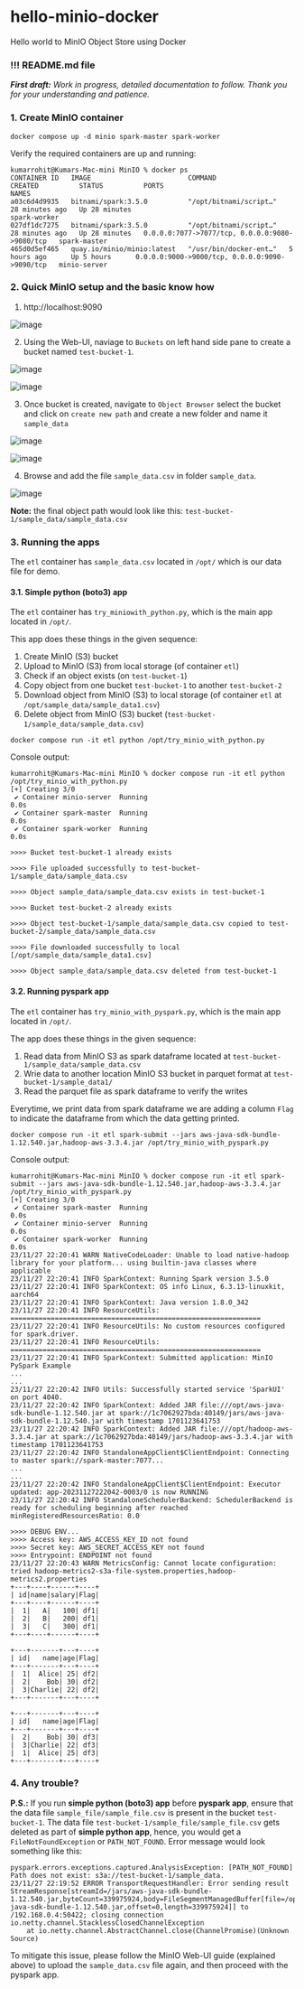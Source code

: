 # hello-minio-docker
Hello world to MinIO Object Store using Docker

### !!! README.md file
_**First draft:** Work in progress, detailed documentation to follow. Thank you for your understanding and patience._

### 1. Create MinIO container
```shell
docker compose up -d minio spark-master spark-worker
```

Verify the required containers are up and running:
```text
kumarrohit@Kumars-Mac-mini MinIO % docker ps
CONTAINER ID   IMAGE                        COMMAND                  CREATED          STATUS          PORTS                                            NAMES
a03c6d4d9935   bitnami/spark:3.5.0          "/opt/bitnami/script…"   28 minutes ago   Up 28 minutes                                                    spark-worker
027df1dc7275   bitnami/spark:3.5.0          "/opt/bitnami/script…"   28 minutes ago   Up 28 minutes   0.0.0.0:7077->7077/tcp, 0.0.0.0:9080->9080/tcp   spark-master
465d0d5ef465   quay.io/minio/minio:latest   "/usr/bin/docker-ent…"   5 hours ago      Up 5 hours      0.0.0.0:9000->9000/tcp, 0.0.0.0:9090->9090/tcp   minio-server
```


### 2. Quick MinIO setup and the basic know how
1. http://localhost:9090

![image](https://github.com/krohit-bkk/hello-minio-docker/assets/137164694/218df151-0a29-4822-a1b9-70bf18044c0d)

2. Using the Web-UI, naviage to `Buckets` on left hand side pane to create a bucket named `test-bucket-1`. 

![image](https://github.com/krohit-bkk/hello-minio-docker/assets/137164694/f0728d4f-3910-4c51-8013-25052fe35c4b)

![image](https://github.com/krohit-bkk/hello-minio-docker/assets/137164694/4c29e30b-c8da-4c04-be14-5cadcc7c0555)

3. Once bucket is created, navigate to `Object Browser` select the bucket and click on `create new path` and create a new folder and name it `sample_data`

![image](https://github.com/krohit-bkk/hello-minio-docker/assets/137164694/c283cd7c-f1c0-4d39-8e9b-493282ad564f)

![image](https://github.com/krohit-bkk/hello-minio-docker/assets/137164694/101b2cd9-a5d2-43e0-85fa-2fe713e79c38)

4. Browse and add the file `sample_data.csv` in folder `sample_data`.

![image](https://github.com/krohit-bkk/hello-minio-docker/assets/137164694/4f2f2105-8a35-4281-9067-d42506b060ac)

**Note:** the final object path would look like this: `test-bucket-1/sample_data/sample_data.csv`


### 3. Running the apps
The `etl` container has `sample_data.csv` located in `/opt/` which is our data file for demo. 

#### 3.1. Simple python (boto3) app
The `etl` container has `try_miniowith_python.py`, which is the main app located in `/opt/`.

This app does these things in the given sequence:
1. Create MinIO (S3) bucket
2. Upload to MinIO (S3) from local storage (of container `etl`)
3. Check if an object exists (on `test-bucket-1`)
4. Copy object from one bucket `test-bucket-1` to another `test-bucket-2`
5. Download object from MinIO (S3) to local storage (of container `etl` at `/opt/sample_data/sample_data1.csv`)
6. Delete object from MinIO (S3) bucket (`test-bucket-1/sample_data/sample_data.csv`)

```shell
docker compose run -it etl python /opt/try_minio_with_python.py
```

Console output:
```text
kumarrohit@Kumars-Mac-mini MinIO % docker compose run -it etl python /opt/try_minio_with_python.py
[+] Creating 3/0
 ✔ Container minio-server  Running                                                                0.0s
 ✔ Container spark-master  Running                                                                0.0s
 ✔ Container spark-worker  Running                                                                0.0s

>>>> Bucket test-bucket-1 already exists

>>>> File uploaded successfully to test-bucket-1/sample_data/sample_data.csv

>>>> Object sample_data/sample_data.csv exists in test-bucket-1

>>>> Bucket test-bucket-2 already exists

>>>> Object test-bucket-1/sample_data/sample_data.csv copied to test-bucket-2/sample_data/sample_data.csv

>>>> File downloaded successfully to local [/opt/sample_data/sample_data1.csv]

>>>> Object sample_data/sample_data.csv deleted from test-bucket-1
```

#### 3.2. Running pyspark app
The `etl` container has `try_minio_with_pyspark.py`, which is the main app located in `/opt/`.

The app does these things in the given sequence:
1. Read data from MinIO S3 as spark dataframe located at `test-bucket-1/sample_data/sample_data.csv`
2. Wrie data to another location MinIO S3 bucket in parquet format at `test-bucket-1/sample_data1/`
3. Read the parquet file as spark dataframe to verify the writes

Everytime, we print data from spark dataframe we are adding a column `Flag` to indicate the dataframe from which the data getting printed.

```shell
docker compose run -it etl spark-submit --jars aws-java-sdk-bundle-1.12.540.jar,hadoop-aws-3.3.4.jar /opt/try_minio_with_pyspark.py
```

Console output:
```text
kumarrohit@Kumars-Mac-mini MinIO % docker compose run -it etl spark-submit --jars aws-java-sdk-bundle-1.12.540.jar,hadoop-aws-3.3.4.jar /opt/try_minio_with_pyspark.py
[+] Creating 3/0
 ✔ Container spark-master  Running                                                               0.0s
 ✔ Container minio-server  Running                                                               0.0s
 ✔ Container spark-worker  Running                                                               0.0s
23/11/27 22:20:41 WARN NativeCodeLoader: Unable to load native-hadoop library for your platform... using builtin-java classes where applicable
23/11/27 22:20:41 INFO SparkContext: Running Spark version 3.5.0
23/11/27 22:20:41 INFO SparkContext: OS info Linux, 6.3.13-linuxkit, aarch64
23/11/27 22:20:41 INFO SparkContext: Java version 1.8.0_342
23/11/27 22:20:41 INFO ResourceUtils: ==============================================================
23/11/27 22:20:41 INFO ResourceUtils: No custom resources configured for spark.driver.
23/11/27 22:20:41 INFO ResourceUtils: ==============================================================
23/11/27 22:20:41 INFO SparkContext: Submitted application: MinIO PySpark Example
...
...
23/11/27 22:20:42 INFO Utils: Successfully started service 'SparkUI' on port 4040.
23/11/27 22:20:42 INFO SparkContext: Added JAR file:///opt/aws-java-sdk-bundle-1.12.540.jar at spark://1c7062927bda:40149/jars/aws-java-sdk-bundle-1.12.540.jar with timestamp 1701123641753
23/11/27 22:20:42 INFO SparkContext: Added JAR file:///opt/hadoop-aws-3.3.4.jar at spark://1c7062927bda:40149/jars/hadoop-aws-3.3.4.jar with timestamp 1701123641753
23/11/27 22:20:42 INFO StandaloneAppClient$ClientEndpoint: Connecting to master spark://spark-master:7077...
...
...
23/11/27 22:20:42 INFO StandaloneAppClient$ClientEndpoint: Executor updated: app-20231127222042-0003/0 is now RUNNING
23/11/27 22:20:42 INFO StandaloneSchedulerBackend: SchedulerBackend is ready for scheduling beginning after reached minRegisteredResourcesRatio: 0.0

>>>> DEBUG ENV...
>>>> Access key: AWS_ACCESS_KEY_ID not found
>>>> Secret key: AWS_SECRET_ACCESS_KEY not found
>>>> Entrypoint: ENDPOINT not found
23/11/27 22:20:43 WARN MetricsConfig: Cannot locate configuration: tried hadoop-metrics2-s3a-file-system.properties,hadoop-metrics2.properties
+---+----+------+----+
| id|name|salary|Flag|
+---+----+------+----+
|  1|   A|   100| df1|
|  2|   B|   200| df1|
|  3|   C|   300| df1|
+---+----+------+----+

+---+-------+---+----+
| id|   name|age|Flag|
+---+-------+---+----+
|  1|  Alice| 25| df2|
|  2|    Bob| 30| df2|
|  3|Charlie| 22| df2|
+---+-------+---+----+

+---+-------+---+----+
| id|   name|age|Flag|
+---+-------+---+----+
|  2|    Bob| 30| df3|
|  3|Charlie| 22| df3|
|  1|  Alice| 25| df3|
+---+-------+---+----+
```

### 4. Any trouble?

**__P.S.__:** If you run **simple python (boto3) app** before **pyspark app**, ensure that the data file `sample_file/sample_file.csv` is present in the bucket `test-bucket-1`.
The data file `test-bucket-1/sample_file/sample_file.csv` gets deleted as part of **simple python app**, hence, you would get a `FileNotFoundException` or `PATH_NOT_FOUND`. Error message would look something like this:

```text
pyspark.errors.exceptions.captured.AnalysisException: [PATH_NOT_FOUND] Path does not exist: s3a://test-bucket-1/sample_data.
23/11/27 22:19:52 ERROR TransportRequestHandler: Error sending result StreamResponse[streamId=/jars/aws-java-sdk-bundle-1.12.540.jar,byteCount=339975924,body=FileSegmentManagedBuffer[file=/opt/aws-java-sdk-bundle-1.12.540.jar,offset=0,length=339975924]] to /192.168.0.4:50422; closing connection
io.netty.channel.StacklessClosedChannelException
    at io.netty.channel.AbstractChannel.close(ChannelPromise)(Unknown Source)
```
To mitigate this issue, please follow the MinIO Web-UI guide (explained above) to upload the `sample_data.csv` file again, and then proceed with the pyspark app.